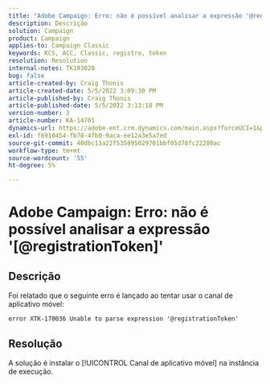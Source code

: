 ```yaml
---
title: "Adobe Campaign: Erro: não é possível analisar a expressão '@registrationToken'"
description: Descrição
solution: Campaign
product: Campaign
applies-to: Campaign Classic
keywords: KCS, ACC, Classic, registro, token
resolution: Resolution
internal-notes: TK193028
bug: false
article-created-by: Craig Thonis
article-created-date: 5/5/2022 3:09:30 PM
article-published-by: Craig Thonis
article-published-date: 5/5/2022 3:13:18 PM
version-number: 3
article-number: KA-14701
dynamics-url: https://adobe-ent.crm.dynamics.com/main.aspx?forceUCI=1&pagetype=entityrecord&etn=knowledgearticle&id=e3a3c358-85cc-ec11-a7b5-6045bd00d995
exl-id: f6910454-fb78-4fb0-9aca-ee12a3e5a7ed
source-git-commit: 40dbc13a22f535895029701bbf05d78fc22200ac
workflow-type: tm+mt
source-wordcount: '55'
ht-degree: 5%

---
```


# Adobe Campaign: Erro: não é possível analisar a expressão &#39;[@registrationToken]&#39;

## Descrição

Foi relatado que o seguinte erro é lançado ao tentar usar o canal de aplicativo móvel:

```
error XTK-170036 Unable to parse expression '@registrationToken'
```

## Resolução


A solução é instalar o [!UICONTROL Canal de aplicativo móvel] na instância de execução.
